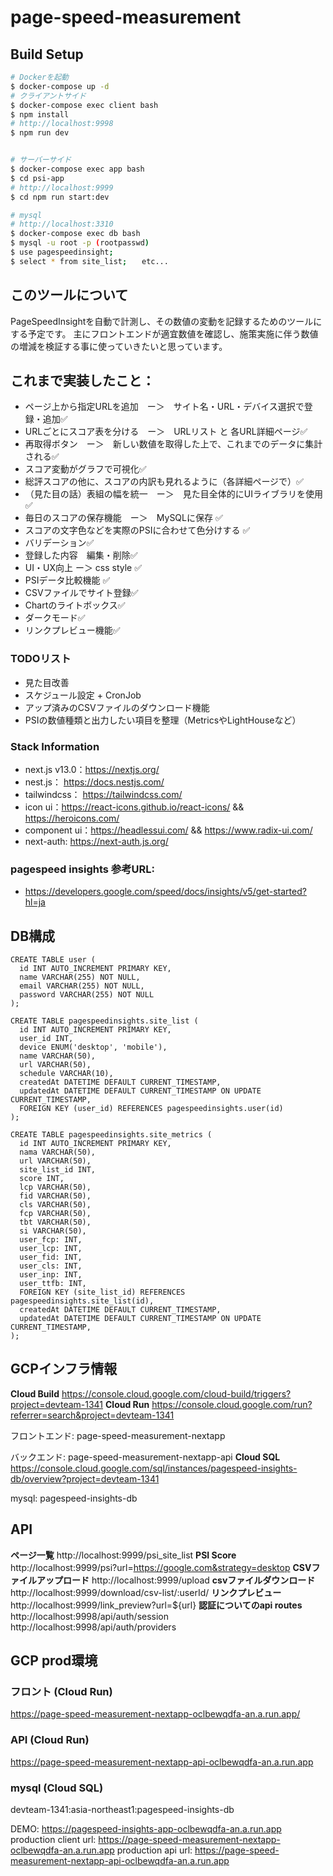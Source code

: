 # page-speed-measurement

## Build Setup

```bash
# Dockerを起動
$ docker-compose up -d
# クライアントサイド
$ docker-compose exec client bash
$ npm install
# http://localhost:9998
$ npm run dev


# サーバーサイド
$ docker-compose exec app bash
$ cd psi-app
# http://localhost:9999
$ cd npm run start:dev

# mysql
# http://localhost:3310
$ docker-compose exec db bash
$ mysql -u root -p (rootpasswd)
$ use pagespeedinsight;
$ select * from site_list;　　etc...
```

## このツールについて
PageSpeedInsightを自動で計測し、その数値の変動を記録するためのツールにする予定です。
主にフロントエンドが適宜数値を確認し、施策実施に伴う数値の増減を検証する事に使っていきたいと思っています。

## これまで実装したこと：
- ページ上から指定URLを追加　ー＞　サイト名・URL・デバイス選択で登録・追加✅
- URLごとにスコア表を分ける　ー＞　URLリスト と 各URL詳細ページ✅
- 再取得ボタン　ー＞　新しい数値を取得した上で、これまでのデータに集計される✅
- スコア変動がグラフで可視化✅
- 総評スコアの他に、スコアの内訳も見れるように（各詳細ページで）✅
- （見た目の話）表組の幅を統一　ー＞　見た目全体的にUIライブラリを使用 ✅
- 毎日のスコアの保存機能　ー＞　MySQLに保存 ✅
- スコアの文字色などを実際のPSIに合わせて色分けする ✅
- バリデーション✅
- 登録した内容　編集・削除✅
- UI・UX向上 ー＞ css style ✅
- PSIデータ比較機能 ✅
- CSVファイルでサイト登録✅
- Chartのライトボックス✅
- ダークモード✅
- リンクプレビュー機能✅

### TODOリスト
- 見た目改善
- スケジュール設定 + CronJob
- アップ済みのCSVファイルのダウンロード機能
- PSIの数値種類と出力したい項目を整理（MetricsやLightHouseなど）

### Stack Information
- next.js v13.0：https://nextjs.org/
- nest.js： https://docs.nestjs.com/
- tailwindcss： https://tailwindcss.com/
- icon ui：https://react-icons.github.io/react-icons/ && https://heroicons.com/
- component ui：https://headlessui.com/ && https://www.radix-ui.com/
- next-auth: https://next-auth.js.org/

### pagespeed insights 参考URL:
- https://developers.google.com/speed/docs/insights/v5/get-started?hl=ja


## DB構成
```
CREATE TABLE user (
  id INT AUTO_INCREMENT PRIMARY KEY,
  name VARCHAR(255) NOT NULL,
  email VARCHAR(255) NOT NULL,
  password VARCHAR(255) NOT NULL
);

CREATE TABLE pagespeedinsights.site_list (
  id INT AUTO_INCREMENT PRIMARY KEY,
  user_id INT,
  device ENUM('desktop', 'mobile'),
  name VARCHAR(50),
  url VARCHAR(50),
  schedule VARCHAR(10),
  createdAt DATETIME DEFAULT CURRENT_TIMESTAMP,
  updatedAt DATETIME DEFAULT CURRENT_TIMESTAMP ON UPDATE CURRENT_TIMESTAMP,
  FOREIGN KEY (user_id) REFERENCES pagespeedinsights.user(id)
);

CREATE TABLE pagespeedinsights.site_metrics (
  id INT AUTO_INCREMENT PRIMARY KEY,
  nama VARCHAR(50),
  url VARCHAR(50),
  site_list_id INT,
  score INT,
  lcp VARCHAR(50),
  fid VARCHAR(50),
  cls VARCHAR(50),
  fcp VARCHAR(50),
  tbt VARCHAR(50),
  si VARCHAR(50),
  user_fcp: INT,
  user_lcp: INT,
  user_fid: INT,
  user_cls: INT,
  user_inp: INT,
  user_ttfb: INT,
  FOREIGN KEY (site_list_id) REFERENCES pagespeedinsights.site_list(id),
  createdAt DATETIME DEFAULT CURRENT_TIMESTAMP,
  updatedAt DATETIME DEFAULT CURRENT_TIMESTAMP ON UPDATE CURRENT_TIMESTAMP,
);
```

## GCPインフラ情報
**Cloud Build**
https://console.cloud.google.com/cloud-build/triggers?project=devteam-1341
**Cloud Run**
https://console.cloud.google.com/run?referrer=search&project=devteam-1341

フロントエンド:
page-speed-measurement-nextapp

バックエンド:
page-speed-measurement-nextapp-api
**Cloud SQL**
https://console.cloud.google.com/sql/instances/pagespeed-insights-db/overview?project=devteam-1341

mysql: pagespeed-insights-db

## API

**ページ一覧**
http://localhost:9999/psi_site_list
**PSI Score**
http://localhost:9999/psi?url=https://google.com&strategy=desktop
**CSVファイルアップロード**
http://localhost:9999/upload
**csvファイルダウンロード**
http://localhost:9999/download/csv-list/:userId/
**リンクプレビュー**
http://localhost:9999/link_preview?url=${url}
**認証についてのapi routes**
http://localhost:9998/api/auth/session
http://localhost:9998/api/auth/providers



## GCP prod環境
### フロント (Cloud Run)
https://page-speed-measurement-nextapp-oclbewqdfa-an.a.run.app/

### API (Cloud Run)
https://page-speed-measurement-nextapp-api-oclbewqdfa-an.a.run.app

### mysql (Cloud SQL)
devteam-1341:asia-northeast1:pagespeed-insights-db

DEMO:
https://pagespeed-insights-app-oclbewqdfa-an.a.run.app
production client url:
https://page-speed-measurement-nextapp-oclbewqdfa-an.a.run.app
production api url:
https://page-speed-measurement-nextapp-api-oclbewqdfa-an.a.run.app